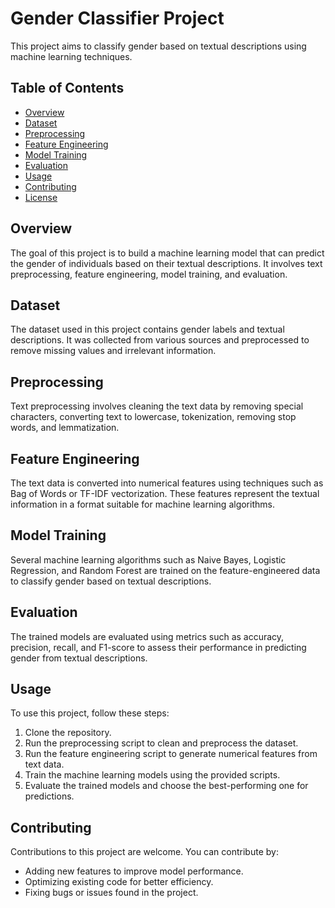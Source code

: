 # Gender Classifier Project

This project aims to classify gender based on textual descriptions using machine learning techniques.

## Table of Contents
- [Overview](#overview)
- [Dataset](#dataset)
- [Preprocessing](#preprocessing)
- [Feature Engineering](#feature-engineering)
- [Model Training](#model-training)
- [Evaluation](#evaluation)
- [Usage](#usage)
- [Contributing](#contributing)
- [License](#license)

## Overview
The goal of this project is to build a machine learning model that can predict the gender of individuals based on their textual descriptions. It involves text preprocessing, feature engineering, model training, and evaluation.

## Dataset
The dataset used in this project contains gender labels and textual descriptions. It was collected from various sources and preprocessed to remove missing values and irrelevant information.

## Preprocessing
Text preprocessing involves cleaning the text data by removing special characters, converting text to lowercase, tokenization, removing stop words, and lemmatization.

## Feature Engineering
The text data is converted into numerical features using techniques such as Bag of Words or TF-IDF vectorization. These features represent the textual information in a format suitable for machine learning algorithms.

## Model Training
Several machine learning algorithms such as Naive Bayes, Logistic Regression, and Random Forest are trained on the feature-engineered data to classify gender based on textual descriptions.

## Evaluation
The trained models are evaluated using metrics such as accuracy, precision, recall, and F1-score to assess their performance in predicting gender from textual descriptions.

## Usage
To use this project, follow these steps:
1. Clone the repository.
2. Run the preprocessing script to clean and preprocess the dataset.
3. Run the feature engineering script to generate numerical features from text data.
4. Train the machine learning models using the provided scripts.
5. Evaluate the trained models and choose the best-performing one for predictions.

## Contributing
Contributions to this project are welcome. You can contribute by:
- Adding new features to improve model performance.
- Optimizing existing code for better efficiency.
- Fixing bugs or issues found in the project.
